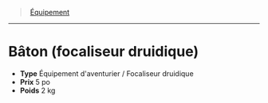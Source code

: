 ﻿---
!EquipmentItem
Type: Équipement d'aventurier / Focaliseur druidique
Price: 5 po
Weight: 2 kg
Id: equipment_hd.md#bâton-focaliseur-druidique
ParentLink: equipment_hd.md#Équipement
Name: Bâton (focaliseur druidique)
ParentName: Équipement
NameLevel: 1
Attributes: {}
---
> [Équipement](hd_equipment.md)

---

# Bâton (focaliseur druidique)

- **Type** Équipement d'aventurier / Focaliseur druidique
- **Prix** 5 po
- **Poids** 2 kg

